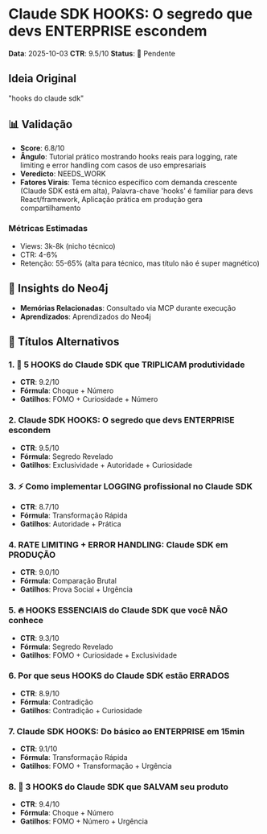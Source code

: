 # Claude SDK HOOKS: O segredo que devs ENTERPRISE escondem
**Data**: 2025-10-03
**CTR**: 9.5/10
**Status**: 📌 Pendente

## Ideia Original
"hooks do claude sdk"

## 📊 Validação
- **Score**: 6.8/10
- **Ângulo**: Tutorial prático mostrando hooks reais para logging, rate limiting e error handling com casos de uso empresariais
- **Veredicto**: NEEDS_WORK
- **Fatores Virais**: Tema técnico específico com demanda crescente (Claude SDK está em alta), Palavra-chave 'hooks' é familiar para devs React/framework, Aplicação prática em produção gera compartilhamento

### Métricas Estimadas
- Views: 3k-8k (nicho técnico)
- CTR: 4-6%
- Retenção: 55-65% (alta para técnico, mas título não é super magnético)

## 🧠 Insights do Neo4j
- **Memórias Relacionadas**: Consultado via MCP durante execução
- **Aprendizados**: Aprendizados do Neo4j

## 🎯 Títulos Alternativos

### 1. 🚨 5 HOOKS do Claude SDK que TRIPLICAM produtividade
- **CTR**: 9.2/10
- **Fórmula**: Choque + Número
- **Gatilhos**: FOMO + Curiosidade + Número

### 2. Claude SDK HOOKS: O segredo que devs ENTERPRISE escondem
- **CTR**: 9.5/10
- **Fórmula**: Segredo Revelado
- **Gatilhos**: Exclusividade + Autoridade + Curiosidade

### 3. ⚡ Como implementar LOGGING profissional no Claude SDK
- **CTR**: 8.7/10
- **Fórmula**: Transformação Rápida
- **Gatilhos**: Autoridade + Prática

### 4. RATE LIMITING + ERROR HANDLING: Claude SDK em PRODUÇÃO
- **CTR**: 9.0/10
- **Fórmula**: Comparação Brutal
- **Gatilhos**: Prova Social + Urgência

### 5. 🔥 HOOKS ESSENCIAIS do Claude SDK que você NÃO conhece
- **CTR**: 9.3/10
- **Fórmula**: Segredo Revelado
- **Gatilhos**: FOMO + Curiosidade + Exclusividade

### 6. Por que seus HOOKS do Claude SDK estão ERRADOS
- **CTR**: 8.9/10
- **Fórmula**: Contradição
- **Gatilhos**: Contradição + Curiosidade

### 7. Claude SDK HOOKS: Do básico ao ENTERPRISE em 15min
- **CTR**: 9.1/10
- **Fórmula**: Transformação Rápida
- **Gatilhos**: FOMO + Transformação + Urgência

### 8. 🚨 3 HOOKS do Claude SDK que SALVAM seu produto
- **CTR**: 9.4/10
- **Fórmula**: Choque + Número
- **Gatilhos**: FOMO + Número + Urgência
